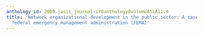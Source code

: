 ```yaml
---
anthology_id: 2000.jasis_journal-ir0anthology0volumeA51A11.4
title: 'Network organizational development in the public sector: A case study of the
  federal emergency management administration (FEMA)'
---
```

